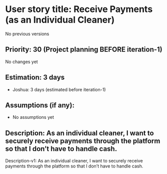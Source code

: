 # User story title: Receive Payments (as an Individual Cleaner)
No previous versions

## Priority: 30 (Project planning BEFORE iteration-1)
No changes yet

## Estimation: 3 days
* Joshua: 3 days (estimated before iteration-1)

## Assumptions (if any):
* No assumptions yet

## Description: As an individual cleaner, I want to securely receive payments through the platform so that I don’t have to handle cash.
Description-v1: As an individual cleaner, I want to securely receive payments through the platform so that I don’t have to handle cash.